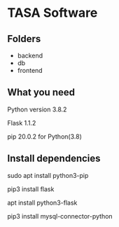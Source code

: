 # TASA Software
## Folders
- backend
- db 
- frontend

## What you need

Python version 3.8.2

Flask 1.1.2

pip 20.0.2 for Python(3.8)

## Install dependencies

sudo apt install python3-pip

pip3 install flask

apt install python3-flask

pip3 install mysql-connector-python
